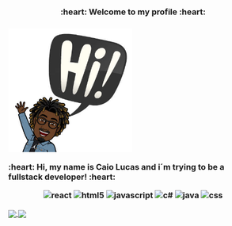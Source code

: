 <h3 align = "center">:heart: Welcome to my profile :heart:<h3/>

<p alignt="center>
[![Github Badge](https://img.shields.io/badge/-Github-000?style=flat-square&logo=Github&logoColor=white&link=https://github.com/caiolucass)](https://github.com/caiolucass)
[![Linkedin Badge](https://img.shields.io/badge/-LinkedIn-blue?style=flat-square&logo=Linkedin&logoColor=white&link=https://www.linkedin.com/in/caio-lucas-3886a4140/)](https://www.linkedin.com/in/caio-lucas-3886a4140/)
[![Gmail Badge](https://img.shields.io/badge/-Gmail-ff0000?style=flat-square&labelColor=white&logo=gmail&logoColor=ff0000&email=caiolfsantoss@gmail.com)](email:caiolfsantoss@gmail.com)
[![Facebook Badge](https://img.shields.io/badge/-Facebook-blue?style=flat-square&logo=Facebook&logoColor=white&link=https://www.facebook.com/caiolucas.9803/)](https://www.facebook.com/caiolucas.9803/)
[![Instagram Badge](https://img.shields.io/badge/-Instagram-ff6f9c?style=flat-square&labelColor=ff6f9c&logo=instagram&logoColor=white&link=https://www.instagram.com/caio.lucasf/?hl=pt-br)](https://www.instagram.com/caio.lucasf/?hl=pt-brb)
</p>

<div align="center">
<img width="250" heigth="250" src="https://github.com/caiolucass/caiolucass/blob/master/emoticon.jpg"/> 
  <p>:heart: Hi, my name is Caio Lucas and i´m trying to be a fullstack developer! :heart:</p>
</div>

<p align="center"> <img src="https://devicons.github.io/devicon/devicon.git/icons/react/react-original.svg" alt="react" width="20" height="20"/> <img src="https://devicons.github.io/devicon/devicon.git/icons/html5/html5-original.svg" alt="html5" width="20" height="30"/> <img src="https://devicons.github.io/devicon/devicon.git/icons/javascript/javascript-original.svg" alt="javascript" width="30" height="20"/> <img src="https://devicons.github.io/devicon/devicon.git/icons/csharp/csharp-original.svg" alt="c#" width="30" height="20"/> <img src="https://devicons.github.io/devicon/devicon.git/icons/java/java-original.svg" alt="java" width="30" height="20"/> <img src="https://devicons.github.io/devicon/devicon.git/icons/css3/css3-original.svg" alt="css" width="30" height="20"/></p>

<a href="https://github-readme-stats.vercel.app/api?username=caiolucass">
  <img align = "center" src="https://github-readme-stats.vercel.app/api?username=caiolucass&show_icons=true&theme=radical"/>
</a>
<a href="https://github-readme-stats.vercel.app/api/top-langs/?username=caiolucass"/>
  <img align = "center" src="https://github-readme-stats.vercel.app/api/top-langs/?username=caiolucass&layout=compact&theme=radical"/>
</a>





